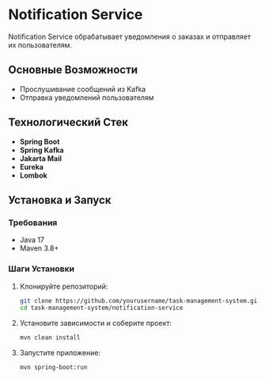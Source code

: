 # Notification Service

Notification Service обрабатывает уведомления о заказах и отправляет их пользователям.

## Основные Возможности
- Прослушивание сообщений из Kafka
- Отправка уведомлений пользователям

## Технологический Стек
- **Spring Boot**
- **Spring Kafka**
- **Jakarta Mail**
- **Eureka**
- **Lombok**

## Установка и Запуск

### Требования
- Java 17
- Maven 3.8+

### Шаги Установки
1. Клонируйте репозиторий:
    ```bash
    git clone https://github.com/yourusername/task-management-system.git
    cd task-management-system/notification-service
    ```

2. Установите зависимости и соберите проект:
    ```bash
    mvn clean install
    ```

3. Запустите приложение:
    ```bash
    mvn spring-boot:run
    ```
